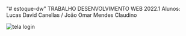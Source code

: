 "# estoque-dw" 
TRABALHO DESENVOLVIMENTO WEB 2022.1
Alunos: Lucas David Canellas / João Omar Mendes Claudino

![tela login](https://uploaddeimagens.com.br/images/003/865/510/original/login.png?1652386702)
